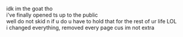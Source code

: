idk im the goat tho
<br>
i've finally opened ts up to the public
<br>
well do not skid n if u do u have to hold that for the rest of ur life LOL
<br>
i changed everything, removed every page cus im not extra
